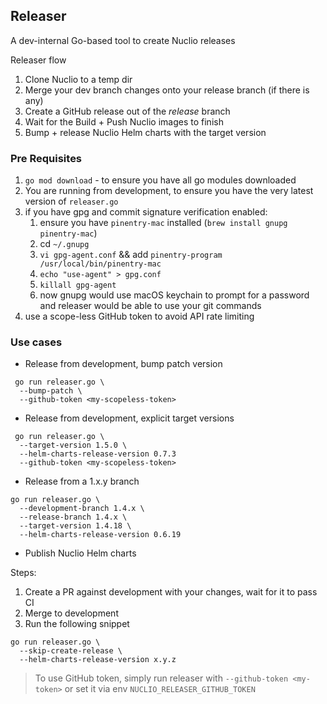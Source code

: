 ## Releaser

A dev-internal Go-based tool to create Nuclio releases

Releaser flow

1. Clone Nuclio to a temp dir
2. Merge your dev branch changes onto your release branch (if there is any)
3. Create a GitHub release out of the _release_ branch
4. Wait for the Build + Push Nuclio images to finish
6. Bump + release Nuclio Helm charts with the target version

### Pre Requisites

1. `go mod download` - to ensure you have all go modules downloaded
2. You are running from development, to ensure you have the very latest version of `releaser.go`
3. if you have gpg and commit signature verification enabled:
    1. ensure you have `pinentry-mac` installed (`brew install gnupg pinentry-mac`)
    2. cd `~/.gnupg`
    3. `vi gpg-agent.conf` && add `pinentry-program /usr/local/bin/pinentry-mac`
    4. `echo "use-agent" > gpg.conf`
    5. `killall gpg-agent`
    6. now gnupg would use macOS keychain to prompt for a password and releaser would be able to use your git commands
4. use a scope-less GitHub token to avoid API rate limiting

### Use cases

- Release from development, bump patch version

```shell
 go run releaser.go \
  --bump-patch \
  --github-token <my-scopeless-token>
```

- Release from development, explicit target versions

```shell script
 go run releaser.go \
  --target-version 1.5.0 \
  --helm-charts-release-version 0.7.3
  --github-token <my-scopeless-token>
```

- Release from a 1.x.y branch

```shell script
go run releaser.go \
  --development-branch 1.4.x \
  --release-branch 1.4.x \
  --target-version 1.4.18 \
  --helm-charts-release-version 0.6.19
```

- Publish Nuclio Helm charts

Steps:

1. Create a PR against development with your changes, wait for it to pass CI
2. Merge to development
3. Run the following snippet

```shell script
go run releaser.go \
  --skip-create-release \
  --helm-charts-release-version x.y.z
```

> To use GitHub token, simply run releaser with `--github-token <my-token>`
> or set it via env `NUCLIO_RELEASER_GITHUB_TOKEN`
